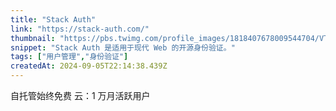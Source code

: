 ```yaml
---
title: "Stack Auth"
link: "https://stack-auth.com/"
thumbnail: "https://pbs.twimg.com/profile_images/1818407678009544704/VTaJakto_400x400.png"
snippet: "Stack Auth 是适用于现代 Web 的开源身份验证。"
tags: ["用户管理","身份验证"]
createdAt: 2024-09-05T22:14:38.439Z
---
```

自托管始终免费
云：1 万月活跃用户
